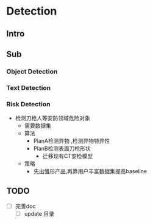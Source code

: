 # Detection
## Intro
## Sub
### Object Detection
### Text Detection

### Risk Detection
- 检测刀枪人等安防领域危险对象
  - 需要数据集
  - 算法
    - PlanA检测异物 ,检测异物特异性
    - PlanB检测表面刀枪形状
      - 迁移现有CT安检模型
  - 策略
    - 先出雏形产品,再靠用户丰富数据集提高baseline

## TODO
- [ ] 完善doc
  - [ ] update 目录